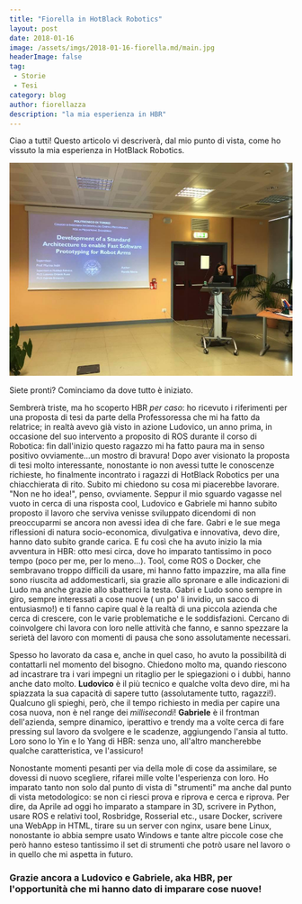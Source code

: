 ```yaml
---
title: "Fiorella in HotBlack Robotics"
layout: post
date: 2018-01-16
image: /assets/imgs/2018-01-16-fiorella.md/main.jpg
headerImage: false
tag:
 - Storie
 - Tesi
category: blog
author: fiorellazza
description: "la mia esperienza in HBR"
---
```


Ciao a tutti!
Questo articolo vi descriverà, dal mio punto di vista, come ho vissuto la mia esperienza in HotBlack Robotics.

![Discussione](/assets/imgs/2018-01-16-fiorella.md/main.jpg)

Siete pronti? Cominciamo da dove tutto è iniziato.

Sembrerà triste, ma ho scoperto HBR *per caso*: ho ricevuto i riferimenti per una proposta di tesi da parte della Professoressa che mi ha fatto da relatrice; in realtà avevo già visto in azione Ludovico, un anno prima, in occasione del suo intervento a proposito di ROS durante il corso di Robotica: fin dall'inizio questo ragazzo mi ha fatto paura ma in senso positivo ovviamente...un mostro di bravura! Dopo aver visionato la proposta di tesi molto interessante, nonostante io non avessi tutte le conoscenze richieste, ho finalmente incontrato i ragazzi di HotBlack Robotics per una chiacchierata di rito. Subito mi chiedono su cosa mi piacerebbe lavorare. "Non ne ho idea!", penso, ovviamente. Seppur il mio sguardo vagasse nel vuoto in cerca di una risposta cool, Ludovico e Gabriele mi hanno subito proposto il lavoro che serviva venisse sviluppato dicendomi di non preoccuparmi se ancora non avessi idea di che fare. Gabri e le sue mega riflessioni di natura socio-economica, divulgativa e innovativa, devo dire, hanno dato subito grande carica.
E fu così che ha avuto inizio la mia avventura in HBR: otto mesi circa, dove ho imparato tantissimo in poco tempo (poco per me, per lo meno...). Tool, come ROS o Docker, che sembravano troppo difficili da usare, mi hanno fatto impazzire, ma alla fine sono riuscita ad addomesticarli, sia grazie allo spronare e alle indicazioni di Ludo ma anche grazie allo sbatterci la testa. Gabri e Ludo sono sempre in giro, sempre interessati a cose nuove ( un po' li invidio, un sacco di entusiasmo!) e ti fanno capire qual è la realtà di una piccola azienda che cerca di crescere, con le varie problematiche e le soddisfazioni. Cercano di coinvolgere chi lavora con loro nelle attività che fanno, e sanno spezzare la serietà del lavoro con momenti di pausa che sono assolutamente necessari.

Spesso ho lavorato da casa e, anche in quel caso, ho avuto la possibilità di contattarli nel momento del bisogno. Chiedono molto ma, quando riescono ad incastrare tra i vari impegni un ritaglio per le spiegazioni o i dubbi, hanno anche dato molto. **Ludovico** è il più tecnico e qualche volta devo dire, mi ha spiazzata la sua capacità di sapere tutto (assolutamente tutto, ragazzi!). Qualcuno gli spieghi, però, che il tempo richiesto in media per capire una cosa nuova, non è nel range dei *millisecondi*! **Gabriele** è il frontman dell'azienda, sempre dinamico, iperattivo e trendy ma a volte cerca di fare pressing sul lavoro da svolgere e le scadenze, aggiungendo l'ansia al tutto.
Loro sono lo Yin e lo Yang di HBR: senza uno, all'altro mancherebbe qualche caratteristica, ve l'assicuro!

Nonostante momenti pesanti per via della mole di cose da assimilare, se dovessi di nuovo scegliere, rifarei mille volte l'esperienza con loro. Ho imparato tanto non solo dal punto di vista di "strumenti" ma anche dal punto di vista metodologico: se non ci riesci prova e riprova e cerca e riprova.
Per dire, da Aprile ad oggi ho imparato a stampare in 3D, scrivere in Python, usare ROS e relativi tool, Rosbridge, Rosserial etc., usare Docker, scrivere una WebApp in HTML, tirare su un server con nginx, usare bene Linux, nonostante io abbia sempre usato Windows e tante altre piccole cose che però hanno esteso tantissimo il set di strumenti che potrò usare nel lavoro o in quello che mi aspetta in futuro.



### **Grazie** ancora a Ludovico e Gabriele, aka HBR, per l'opportunità che mi hanno dato di imparare cose nuove!
